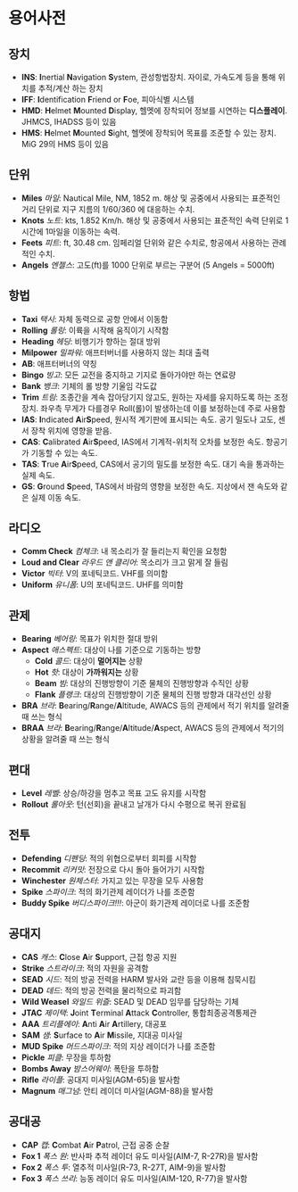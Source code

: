 # 용어사전

## 장치
* **INS**: **I**nertial **N**avigation **S**ystem, 관성항법장치. 자이로, 가속도계 등을 통해 위치를 추적/계산 하는 장치
* **IFF**: **I**dentification **F**riend or **F**oe, 피아식별 시스템
* **HMD**: **H**elmet **M**ounted **D**isplay, 헬멧에 장착되어 정보를 시연하는 **디스플레이**. JHMCS, IHADSS 등이 있음
* **HMS**: **H**elmet **M**ounted **S**ight, 헬멧에 장착되어 목표를 조준할 수 있는 장치. MiG 29의 HMS 등이 있음

## 단위
* **Miles** *마일*: Nautical Mile, NM, 1852 m. 해상 및 공중에서 사용되는 표준적인 거리 단위로 지구 지름의 1/60/360 에 대응하는 수치. 
* **Knots** *노트*: kts, 1.852 Km/h. 해상 및 공중에서 사용되는 표준적인 속력 단위로 1시간에 1마일을 이동하는 속력. 
* **Feets** *피트*: ft, 30.48 cm. 임페리얼 단위와 같은 수치로, 항공에서 사용하는 관례적인 수치.
* **Angels** *엔젤스*: 고도(ft)를 1000 단위로 부르는 구분어 (5 Angels = 5000ft)

## 항법
* **Taxi** *택시*: 자체 동력으로 공항 안에서 이동함
* **Rolling** *롤링*: 이륙을 시작해 움직이기 시작함
* **Heading** *헤딩*: 비행기가 향하는 절대 방위
* **Milpower** *밀파워*: 애프터버너를 사용하지 않는 최대 출력
* **AB**: 애프터버너의 약칭
* **Bingo** *빙고*: 모든 교전을 중지하고 기지로 돌아가야만 하는 연료량
* **Bank** *뱅크*: 기체의 롤 방향 기울임 각도값
* **Trim** *트림*: 조종간을 계속 잡아당기지 않고도, 원하는 자세를 유지하도록 하는 조정 장치. 좌우측 무게가 다를경우 Roll(롤)이 발생하는데 이를 보정하는데 주로 사용함
* **IAS**: **I**ndicated **A**ir**S**peed, 원시적 계기판에 표시되는 속도. 공기 밀도나 고도, 센서 장착 위치에 영향을 받음.
* **CAS**: **C**alibrated **A**ir**S**peed, IAS에서 기계적-위치적 오차를 보정한 속도. 항공기가 기동할 수 있는 속도.
* **TAS**: **T**rue **A**ir**S**peed, CAS에서 공기의 밀도를 보정한 속도. 대기 속을 통과하는 실제 속도.
* **GS**: **G**round **S**peed, TAS에서 바람의 영향을 보정한 속도. 지상에서 잰 속도와 같은 실제 이동 속도.

## 라디오
* **Comm Check** *컴체크*: 내 목소리가 잘 들리는지 확인을 요청함
* **Loud and Clear** *라우드 앤 클리어*: 목소리가 크고 맑게 잘 들림
* **Victor** *빅터*: V의 포네틱코드. VHF를 의미함
* **Uniform** *유니폼*: U의 포네틱코드. UHF를 의미함

## 관제
* **Bearing** *베어링*: 목표가 위치한 절대 방위
* **Aspect** *애스펙트*: 대상이 나를 기준으로 기동하는 방향
    * **Cold** *콜드*: 대상이 **멀어지는** 상황
    * **Hot** *핫*: 대상이 **가까워지는** 상황
    * **Beam** *빔*: 대상의 진행방향이 기준 물체의 진행방향과 수직인 상황
    * **Flank** *플랭크*: 대상의 진행방향이 기준 물체의 진행 방향과 대각선인 상황
* **BRA** *브라*: **B**earing/**R**ange/**A**ltitude, AWACS 등의 관제에서 적기 위치를 알려줄 때 쓰는 형식
* **BRAA** *브라*: **B**earing/**R**ange/**A**ltitude/**A**spect, AWACS 등의 관제에서 적기의 상황을 알려줄 때 쓰는 형식

## 편대
* **Level** *레벨*: 상승/하강을 멈추고 목표 고도 유지를 시작함
* **Rollout** *롤아웃*: 턴(선회)을 끝내고 날개가 다시 수평으로 복귀 완료됨

## 전투
* **Defending** *디펜딩*: 적의 위협으로부터 회피를 시작함
* **Recommit** *리커밋*: 전장으로 다시 돌아 들어가기 시작함
* **Winchester** *원체스터*: 가지고 있는 무장을 모두 사용함
* **Spike** *스파이크*: 적의 화기관제 레이더가 나를 조준함
* **Buddy Spike** *버디스파이크!!!*: 아군이 화기관제 레이더로 나를 조준함

## 공대지
* **CAS** *캐스*: **C**lose **A**ir **S**upport, 근접 항공 지원
* **Strike** *스트라이크*: 적의 자원을 공격함
* **SEAD** *시드*: 적의 방공 전력을 HARM 발사와 교란 등을 이용해 침묵시킴
* **DEAD** *데드*: 적의 방공 전력을 물리적으로 파괴함
* **Wild Weasel** *와일드 위즐*: SEAD 및 DEAD 임무를 담당하는 기체
* **JTAC** *제이택*: **J**oint **T**erminal **A**ttack **C**ontroller, 통합최종공격통제관
* **AAA** *트리플에이*: **A**nti **A**ir **A**rtillery, 대공포
* **SAM** *샘*: **S**urface to **A**ir **M**issile, 지대공 미사일
* **MUD Spike** *머드스파이크*: 적의 지상 레이더가 나를 조준함
* **Pickle** *피클*: 무장을 투하함
* **Bombs Away** *밤스어웨이*: 폭탄을 투하함
* **Rifle** *라이플*: 공대지 미사일(AGM-65)을 발사함
* **Magnum** *매그넘*: 안티 레이더 미사일(AGM-88)을 발사함

## 공대공
* **CAP** *캡*: **C**ombat **A**ir **P**atrol, 근접 공중 순찰
* **Fox 1** *폭스 원*: 반사파 추적 레이더 유도 미사일(AIM-7, R-27R)을 발사함
* **Fox 2** *폭스 투*: 열추적 미사일(R-73, R-27T, AIM-9)을 발사함
* **Fox 3** *폭스 쓰리*: 능동 레이더 유도 미사일(AIM-120, R-77)을 발사함
